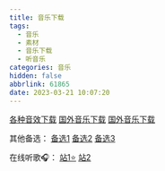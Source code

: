 ```yaml
---
title: 音乐下载
tags:
  - 音乐
  - 素材
  - 音乐下载
  - 听音乐
categories: 音乐
hidden: false
abbrlink: 61865
date: 2023-03-21 10:07:20
---
```


[各种音效下载](https://test.tosound.com)
[国外音乐下载](https://www.chosic.com/free-music/all/)
[国外音乐下载](https://ncs.io/music)

其他备选：
[备选1](https://mp3-banana.pro)
[备选2](https://www.fangpi.net/)
[备选3](https://www.gequbao.com/)


在线听歌🎧：
[站1⭐️](http://tool.liumingye.cn/music/#/)
[站2](https://tonzhon.com)
